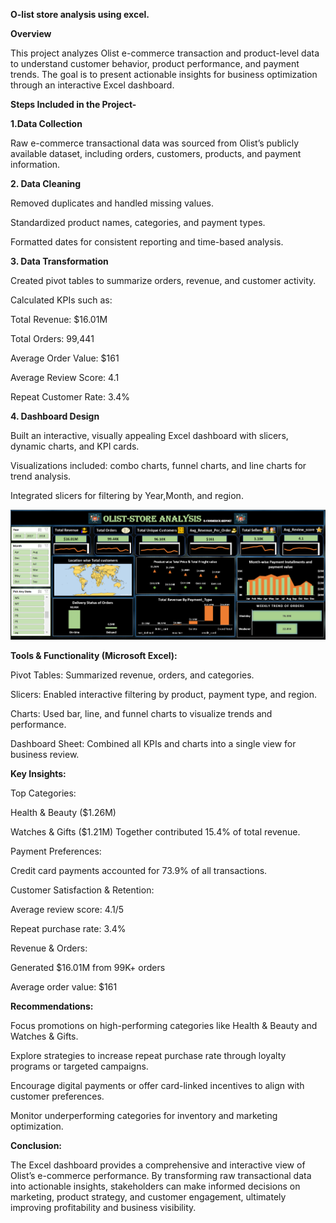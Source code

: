 **O-list store analysis using excel.**

**Overview**

This project analyzes Olist e-commerce transaction and product-level data to understand customer behavior, product performance, and payment trends. 
The goal is to present actionable insights for business optimization through an interactive Excel dashboard.


**Steps Included in the Project-**

**1.Data Collection**

Raw e-commerce transactional data was sourced from Olist’s publicly available dataset, including orders, customers, products, and payment information.

**2. Data Cleaning**

Removed duplicates and handled missing values.

Standardized product names, categories, and payment types.

Formatted dates for consistent reporting and time-based analysis.

**3. Data Transformation**

Created pivot tables to summarize orders, revenue, and customer activity.

Calculated KPIs such as:

Total Revenue: $16.01M

Total Orders: 99,441

Average Order Value: $161

Average Review Score: 4.1

Repeat Customer Rate: 3.4%

**4. Dashboard Design**

Built an interactive, visually appealing Excel dashboard with slicers, dynamic charts, and KPI cards.

Visualizations included: combo charts, funnel charts, and line charts for trend analysis.

Integrated slicers for filtering by Year,Month, and region.

![image alt](https://github.com/M-Parvati/O-LIST_STORE_ANALYSIS_USING_EXCEL/blob/1672fff6f6c3a2b6af1ea84b4b84624e1a675de1/Dashboard%20image.png)

**Tools & Functionality (Microsoft Excel):**

Pivot Tables: Summarized revenue, orders, and categories.

Slicers: Enabled interactive filtering by product, payment type, and region.

Charts: Used bar, line, and funnel charts to visualize trends and performance.

Dashboard Sheet: Combined all KPIs and charts into a single view for business review.

**Key Insights:**

Top Categories:

Health & Beauty ($1.26M)

Watches & Gifts ($1.21M)
Together contributed 15.4% of total revenue.

Payment Preferences:

Credit card payments accounted for 73.9% of all transactions.

Customer Satisfaction & Retention:

Average review score: 4.1/5

Repeat purchase rate: 3.4%

Revenue & Orders:

Generated $16.01M from 99K+ orders

Average order value: $161

**Recommendations:**

Focus promotions on high-performing categories like Health & Beauty and Watches & Gifts.

Explore strategies to increase repeat purchase rate through loyalty programs or targeted campaigns.

Encourage digital payments or offer card-linked incentives to align with customer preferences.

Monitor underperforming categories for inventory and marketing optimization.

**Conclusion:**

The Excel dashboard provides a comprehensive and interactive view of Olist’s e-commerce performance. By transforming raw 
transactional data into actionable insights, stakeholders can make informed decisions on marketing, product strategy, and 
customer engagement, ultimately improving profitability and business visibility.
